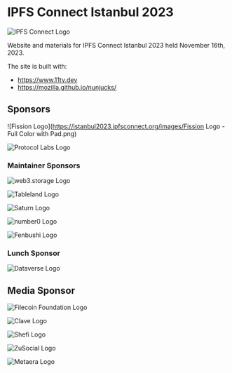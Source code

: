 # IPFS Connect Istanbul 2023


![IPFS Connect Logo](https://istanbul2023.ipfsconnect.org/images/ipfs-connect-istanbul-CMYK.png)

Website and materials for IPFS Connect Istanbul 2023 held November 16th, 2023.

The site is built with:

- https://www.11ty.dev
- https://mozilla.github.io/nunjucks/


## Sponsors

![Fission Logo](https://istanbul2023.ipfsconnect.org/images/Fission Logo - Full Color with Pad.png)

![Protocol Labs Logo](https://istanbul2023.ipfsconnect.org/images/protocol-labs-logo-black.png)


### Maintainer Sponsors


![web3.storage Logo](https://istanbul2023.ipfsconnect.org/images/web3storage-black.svg)


![Tableland Logo](https://istanbul2023.ipfsconnect.org/images/Tableland.png)

![Saturn Logo](https://istanbul2023.ipfsconnect.org/images/Saturn-dark.png)

![number0 Logo](https://istanbul2023.ipfsconnect.org/images/n0-wordmark-full-dark.png)

![Fenbushi Logo](https://istanbul2023.ipfsconnect.org/images/Fenbushi.png)


### Lunch Sponsor

![Dataverse Logo](https://istanbul2023.ipfsconnect.org/images/Dataverse%201.png)


## Media Sponsor

![Filecoin Foundation Logo](https://istanbul2023.ipfsconnect.org/images/FF_Wordmark_Horizontal_Darkx4.png)

![Clave Logo](https://istanbul2023.ipfsconnect.org/images/clave.png)

![Shefi Logo](https://istanbul2023.ipfsconnect.org/images/SheFi.svg)

![ZuSocial Logo](https://istanbul2023.ipfsconnect.org/images/ZuSocial.png)

![Metaera Logo](https://istanbul2023.ipfsconnect.org/images/MetaEra.png)
